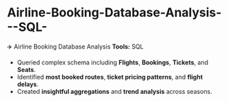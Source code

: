 # Airline-Booking-Database-Analysis---SQL-
 ✈️ Airline Booking Database Analysis
**Tools:** SQL  
- Queried complex schema including **Flights**, **Bookings**, **Tickets**, and **Seats**.  
- Identified **most booked routes**, **ticket pricing patterns**, and **flight delays**.  
- Created **insightful aggregations** and **trend analysis** across seasons.
